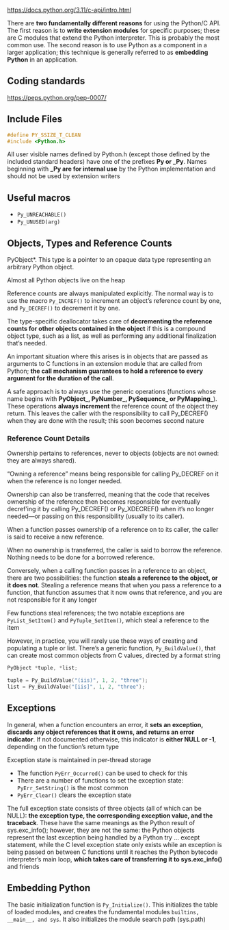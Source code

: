 
<https://docs.python.org/3.11/c-api/intro.html>

There are **two fundamentally different reasons** for using the Python/C API. The first reason is to **write extension modules** for specific purposes; these are C modules that extend the Python interpreter. This is probably the most common use. The second reason is to use Python as a component in a larger application; this technique is generally referred to as **embedding Python** in an application.

## Coding standards

<https://peps.python.org/pep-0007/>

## Include Files

```c
#define PY_SSIZE_T_CLEAN
#include <Python.h>
```

All user visible names defined by Python.h (except those defined by the included standard headers) have one of the prefixes **Py or _Py**. Names beginning with **_Py are for internal use** by the Python implementation and should not be used by extension writers

## Useful macros

- `Py_UNREACHABLE()`
- `Py_UNUSED(arg)`

## Objects, Types and Reference Counts

PyObject*. This type is a pointer to an opaque data type representing an arbitrary Python object.

Almost all Python objects live on the heap

Reference counts are always manipulated explicitly. The normal way is to use the macro `Py_INCREF()` to increment an object’s reference count by one, and `Py_DECREF()` to decrement it by one. 

The type-specific deallocator takes care of **decrementing the reference counts for other objects contained in the object** if this is a compound object type, such as a list, as well as performing any additional finalization that’s needed. 

An important situation where this arises is in objects that are passed as arguments to C functions in an extension module that are called from Python; **the call mechanism guarantees to hold a reference to every argument for the duration of the call**.

A safe approach is to always use the generic operations (functions whose name begins with **PyObject_, PyNumber_, PySequence_ or PyMapping_**). These operations **always increment** the reference count of the object they return. This leaves the caller with the responsibility to call Py_DECREF() when they are done with the result; this soon becomes second nature

### Reference Count Details

Ownership pertains to references, never to objects (objects are not owned: they are always shared). 

“Owning a reference” means being responsible for calling Py_DECREF on it when the reference is no longer needed. 

Ownership can also be transferred, meaning that the code that receives ownership of the reference then becomes responsible for eventually decref’ing it by calling Py_DECREF() or Py_XDECREF() when it’s no longer needed—or passing on this responsibility (usually to its caller). 

When a function passes ownership of a reference on to its caller, the caller is said to receive a new reference. 

When no ownership is transferred, the caller is said to borrow the reference. Nothing needs to be done for a borrowed reference.

Conversely, when a calling function passes in a reference to an object, there are two possibilities: the function **steals a reference to the object, or it does not**. Stealing a reference means that when you pass a reference to a function, that function assumes that it now owns that reference, and you are not responsible for it any longer

Few functions steal references; the two notable exceptions are `PyList_SetItem()` and `PyTuple_SetItem()`, which steal a reference to the item

However, in practice, you will rarely use these ways of creating and populating a tuple or list. There’s a generic function, `Py_BuildValue()`, that can create most common objects from C values, directed by a format string

```c
PyObject *tuple, *list;

tuple = Py_BuildValue("(iis)", 1, 2, "three");
list = Py_BuildValue("[iis]", 1, 2, "three");
```

## Exceptions

In general, when a function encounters an error, it **sets an exception, discards any object references that it owns, and returns an error indicator**. If not documented otherwise, this indicator is **either NULL or -1**, depending on the function’s return type

Exception state is maintained in per-thread storage

- The function `PyErr_Occurred()` can be used to check for this
- There are a number of functions to set the exception state: `PyErr_SetString()` is the most common
- `PyErr_Clear()` clears the exception state

The full exception state consists of three objects (all of which can be NULL): **the exception type, the corresponding exception value, and the traceback**. These have the same meanings as the Python result of sys.exc_info(); however, they are not the same: the Python objects represent the last exception being handled by a Python try … except statement, while the C level exception state only exists while an exception is being passed on between C functions until it reaches the Python bytecode interpreter’s main loop, **which takes care of transferring it to sys.exc_info()** and friends

## Embedding Python

The basic initialization function is `Py_Initialize()`. This initializes the table of loaded modules, and creates the fundamental modules `builtins, __main__, and sys`. It also initializes the module search path (sys.path)

